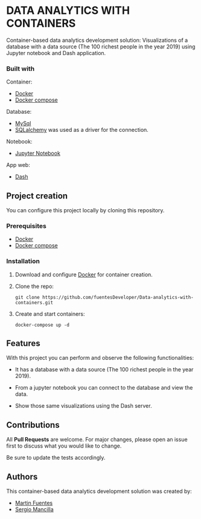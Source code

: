 # DATA ANALYTICS WITH CONTAINERS

Container-based data analytics development solution: Visualizations of a database with a data source (The 100 richest people in the year 2019) using Jupyter notebook and Dash application.

### Built with

Container:
- [Docker](https://www.docker.com/)
- [Docker compose](https://docs.docker.com/compose/)

Database:
- [MySql](https://www.mysql.com/)
- [SQLalchemy](https://www.sqlalchemy.org/) was used as a driver for the connection.

Notebook:
- [Jupyter Notebook](https://jupyter.org/)

App web:
- [Dash](https://dash.plotly.com/deployment)

## Project creation

You can configure this project locally by cloning this repository.

### Prerequisites

- [Docker](https://www.docker.com/)
- [Docker compose](https://docs.docker.com/compose/)

### Installation

1. Download and configure [Docker](https://www.docker.com/) for container creation.

2. Clone the repo:
   ```
   git clone https://github.com/fuentesDeveloper/Data-analytics-with-containers.git
   ```
3. Create and start containers:
   ```
   docker-compose up -d
   ```

## Features

With this project you can perform and observe the following functionalities:

- It has a database with a data source (The 100 richest people in the year 2019).

- From a jupyter notebook you can connect to the database and view the data.

- Show those same visualizations using the Dash server.

## Contributions
All **Pull Requests** are welcome. For major changes, please open an issue first to discuss what you would like to change.

Be sure to update the tests accordingly.

## Authors
This container-based data analytics development solution was created by:

- [Martin Fuentes](https://github.com/Euphorichuman)
- [Sergio Mancilla](https://github.com/sdmancilla)
